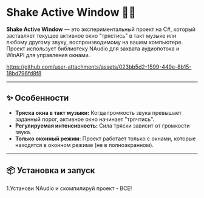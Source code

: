# Shake Active Window 🎵💥

**Shake Active Window** — это экспериментальный проект на C#, который заставляет текущее активное окно "трястись" в такт музыке или любому другому звуку, воспроизводимому на вашем компьютере. Проект использует библиотеку NAudio для захвата аудиопотока и WinAPI для управления окнами.


https://github.com/user-attachments/assets/023bb5d2-1599-449e-8b15-18bd796fd8f8


---

## ✨ Особенности

- **Тряска окна в такт музыки:** Когда громкость звука превышает заданный порог, активное окно начинает "трячтись".
- **Регулируемая интенсивность:** Сила тряски зависит от громкости звука.
- **Только оконный режим:** Проект работает только с окнами, которые находятся в оконном режиме (не в полноэкранном).

---

## 📦 Установка и запуск

1.Установи NAudio и скомпилируй проект - ВСЕ!
